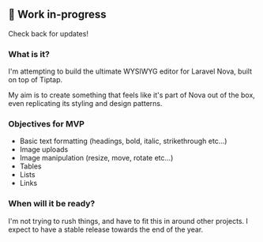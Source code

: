 ## 🚧 Work in-progress

Check back for updates!

### What is it?

I'm attempting to build the ultimate WYSIWYG editor for Laravel Nova, built on top of Tiptap.

My aim is to create something that feels like it's part of Nova out of the box, even replicating its styling and design patterns.

### Objectives for MVP

- Basic text formatting (headings, bold, italic, strikethrough etc...)
- Image uploads
- Image manipulation (resize, move, rotate etc...)
- Tables
- Lists
- Links

### When will it be ready?

I'm not trying to rush things, and have to fit this in around other projects. I expect to have a stable release towards the end of the year.
